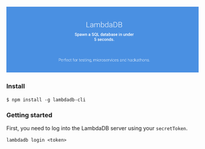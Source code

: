 ![LambdaDB](assets/headerFull.png)

### Install

```
$ npm install -g lambdadb-cli
```

### Getting started

First, you need to log into the LambdaDB server using your `secretToken`.

```
lambdadb login <token>
```